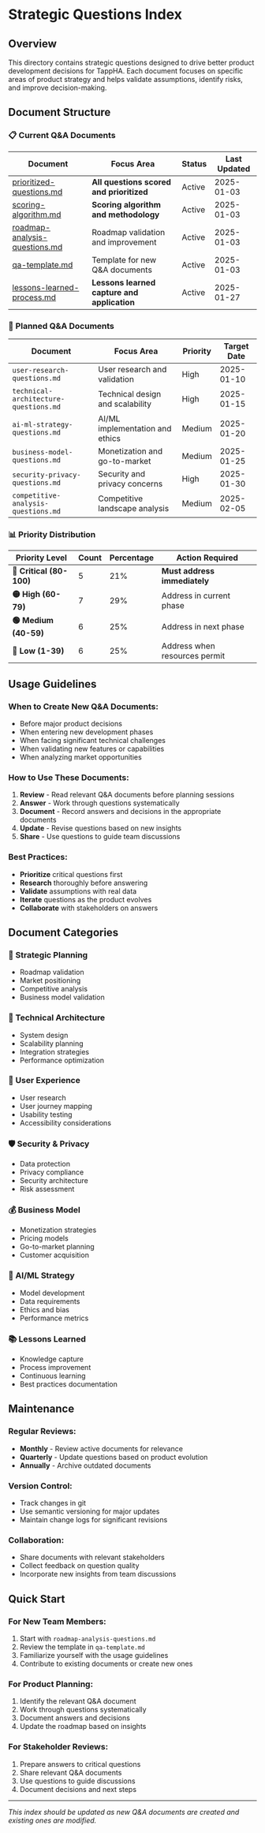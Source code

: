 # Strategic Questions Index

## Overview

This directory contains strategic questions designed to drive better product development decisions for TappHA. Each document focuses on specific areas of product strategy and helps validate assumptions, identify risks, and improve decision-making.

## Document Structure

### 📋 Current Q&A Documents

| Document | Focus Area | Status | Last Updated |
|----------|------------|--------|--------------|
| [prioritized-questions.md](./prioritized-questions.md) | **All questions scored and prioritized** | Active | 2025-01-03 |
| [scoring-algorithm.md](./scoring-algorithm.md) | **Scoring algorithm and methodology** | Active | 2025-01-03 |
| [roadmap-analysis-questions.md](./roadmap-analysis-questions.md) | Roadmap validation and improvement | Active | 2025-01-03 |
| [qa-template.md](./qa-template.md) | Template for new Q&A documents | Active | 2025-01-03 |
| [lessons-learned-process.md](./lessons-learned-process.md) | **Lessons learned capture and application** | Active | 2025-01-27 |

### 🔄 Planned Q&A Documents

| Document | Focus Area | Priority | Target Date |
|----------|------------|----------|-------------|
| `user-research-questions.md` | User research and validation | High | 2025-01-10 |
| `technical-architecture-questions.md` | Technical design and scalability | High | 2025-01-15 |
| `ai-ml-strategy-questions.md` | AI/ML implementation and ethics | Medium | 2025-01-20 |
| `business-model-questions.md` | Monetization and go-to-market | Medium | 2025-01-25 |
| `security-privacy-questions.md` | Security and privacy concerns | High | 2025-01-30 |
| `competitive-analysis-questions.md` | Competitive landscape analysis | Medium | 2025-02-05 |

### 📊 Priority Distribution

| Priority Level | Count | Percentage | Action Required |
|----------------|-------|------------|----------------|
| **🔴 Critical (80-100)** | 5 | 21% | **Must address immediately** |
| **🟡 High (60-79)** | 7 | 29% | Address in current phase |
| **🟢 Medium (40-59)** | 6 | 25% | Address in next phase |
| **🔵 Low (1-39)** | 6 | 25% | Address when resources permit |

## Usage Guidelines

### When to Create New Q&A Documents:
- Before major product decisions
- When entering new development phases
- When facing significant technical challenges
- When validating new features or capabilities
- When analyzing market opportunities

### How to Use These Documents:
1. **Review** - Read relevant Q&A documents before planning sessions
2. **Answer** - Work through questions systematically
3. **Document** - Record answers and decisions in the appropriate documents
4. **Update** - Revise questions based on new insights
5. **Share** - Use questions to guide team discussions

### Best Practices:
- **Prioritize** critical questions first
- **Research** thoroughly before answering
- **Validate** assumptions with real data
- **Iterate** questions as the product evolves
- **Collaborate** with stakeholders on answers

## Document Categories

### 🎯 Strategic Planning
- Roadmap validation
- Market positioning
- Competitive analysis
- Business model validation

### 🔧 Technical Architecture
- System design
- Scalability planning
- Integration strategies
- Performance optimization

### 👥 User Experience
- User research
- User journey mapping
- Usability testing
- Accessibility considerations

### 🛡️ Security & Privacy
- Data protection
- Privacy compliance
- Security architecture
- Risk assessment

### 💰 Business Model
- Monetization strategies
- Pricing models
- Go-to-market planning
- Customer acquisition

### 🤖 AI/ML Strategy
- Model development
- Data requirements
- Ethics and bias
- Performance metrics

### 📚 Lessons Learned
- Knowledge capture
- Process improvement
- Continuous learning
- Best practices documentation

## Maintenance

### Regular Reviews:
- **Monthly** - Review active documents for relevance
- **Quarterly** - Update questions based on product evolution
- **Annually** - Archive outdated documents

### Version Control:
- Track changes in git
- Use semantic versioning for major updates
- Maintain change logs for significant revisions

### Collaboration:
- Share documents with relevant stakeholders
- Collect feedback on question quality
- Incorporate new insights from team discussions

## Quick Start

### For New Team Members:
1. Start with `roadmap-analysis-questions.md`
2. Review the template in `qa-template.md`
3. Familiarize yourself with the usage guidelines
4. Contribute to existing documents or create new ones

### For Product Planning:
1. Identify the relevant Q&A document
2. Work through questions systematically
3. Document answers and decisions
4. Update the roadmap based on insights

### For Stakeholder Reviews:
1. Prepare answers to critical questions
2. Share relevant Q&A documents
3. Use questions to guide discussions
4. Document decisions and next steps

---

*This index should be updated as new Q&A documents are created and existing ones are modified.* 